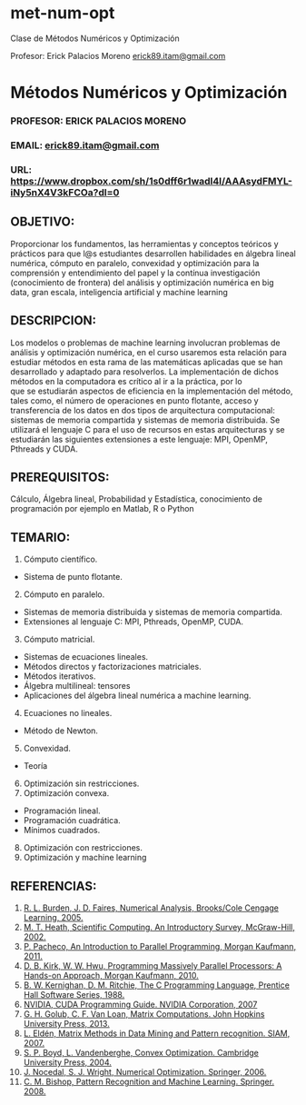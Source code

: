 # met-num-opt
Clase de Métodos Numéricos y Optimización

Profesor:
Erick Palacios Moreno
erick89.itam@gmail.com


# Métodos Numéricos y Optimización
### PROFESOR: ERICK PALACIOS MORENO
### EMAIL: erick89.itam@gmail.com
### URL: https://www.dropbox.com/sh/1s0dff6r1wadl4l/AAAsydFMYL-iNy5nX4V3kFCOa?dl=0

## OBJETIVO:
Proporcionar	los	 fundamentos,	las	herramientas	y	conceptos	teóricos y	 prácticos	 para	 que	l@s	estudiantes	 desarrollen habilidades	en	álgebra	lineal	numérica,	cómputo	en	paralelo,	convexidad	y	optimización para	la comprensión	 y	 entendimiento	 del	 papel	 y	 la	 contínua	 investigación (conocimiento	 de	 frontera) del	 análisis y	 optimización	 numérica en	 big	
data,	gran	escala,	inteligencia	artificial	y	machine	learning

## DESCRIPCION:
Los	 modelos	 o	 problemas	 de	 machine	 learning	 involucran	problemas	de	análisis	y	optimización	numérica,	en	el	curso	usaremos	esta	relación	para	estudiar	métodos	en	esta	rama	de	las	matemáticas	aplicadas	que	se	han	desarrollado	y	adaptado	para	resolverlos.	La	implementación de	dichos	métodos	en	la	computadora	es	crítico	al	ir	a	la	práctica,	por	lo	
que	 se	 estudiarán	 aspectos	 de	 eficiencia	 en	 la	 implementación	 del	método,	tales	como,	el	número de	operaciones	en	punto	flotante,	acceso	y	transferencia	 de	 los	 datos	 en	 dos	 tipos	 de	 arquitectura	 computacional:	sistemas	 de	memoria	 compartida	 y	 sistemas	 de	memoria	 distribuida.	Se	utilizará	el	lenguaje	C	para	el	uso	de	recursos	en	estas	arquitecturas	y se	estudiarán	 las	 siguientes	 extensiones	 a	 este	 lenguaje:	 MPI,	 OpenMP,	Pthreads	y	CUDA.

## PREREQUISITOS:
Cálculo,	Álgebra	lineal,	Probabilidad	y	Estadística,	conocimiento de	programación	por	ejemplo	en	Matlab,	R	o	Python

## TEMARIO:
1. Cómputo	científico.
  * Sistema	de	punto	flotante.
2. Cómputo	en	paralelo.
  * Sistemas	de	memoria	distribuida y	sistemas	de	memoria	compartida.
  * Extensiones	al	lenguaje	C:	MPI,	Pthreads,	OpenMP,	CUDA.
3. Cómputo	matricial.
  * Sistemas	de	ecuaciones	lineales.
  * Métodos	directos	y	factorizaciones	matriciales.
  * Métodos	iterativos.
  * Álgebra	multilineal:	tensores
  * Aplicaciones	del	álgebra	lineal	numérica	a	machine	learning.
4. Ecuaciones	no	lineales.
  * Método	de	Newton.
5. Convexidad.
  * Teoría
6. Optimización	sin	restricciones.
7. Optimización convexa.
  * Programación	lineal.
  * Programación	cuadrática.
  * Mínimos	cuadrados.
8. Optimización	con	restricciones.
9. Optimización	y	machine	learning


## REFERENCIAS:
1. [R.	L.	Burden,	J.	D.	Faires,	Numerical	Analysis,	Brooks/Cole	Cengage	Learning,	2005.]()
2. [M.	T.	Heath,	Scientific	Computing.	An	Introductory	Survey,	McGraw-Hill,	2002.]()
3. [P.	Pacheco,	An	Introduction	to	Parallel	Programming,	Morgan	Kaufmann,	2011.]()
4. [D.	B.	Kirk,	W.	W.	Hwu,	Programming	Massively	Parallel	Processors:	A	Hands-on Approach,	Morgan	Kaufmann,	2010.]()
5. [B.	W.	Kernighan,	D.	M.	Ritchie,	The	C	Programming	Language,	Prentice	Hall	Software	Series,	1988.]()
6. [NVIDIA, CUDA	Programming	Guide.	NVIDIA	Corporation,	2007]()
7. [G.	H.	Golub,	C.	F.	Van	Loan, Matrix	Computations.	John	Hopkins	University	Press,	2013.]()
8. [L.	Eldén,	Matrix Methods	in	Data	Mining	and	Pattern	recognition.	SIAM,	2007.]()
9. [S.	P.	Boyd,	L.	Vandenberghe, Convex	Optimization.	Cambridge	University	Press,	2004.]()
10. [J.	Nocedal,	S.	J.	Wright,	Numerical	Optimization.	Springer,	2006.]()
11. [C.	M.	Bishop, Pattern	Recognition	and	Machine Learning.	Springer.	2008.]()
